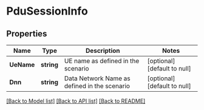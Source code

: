 # PduSessionInfo

## Properties
Name | Type | Description | Notes
------------ | ------------- | ------------- | -------------
**UeName** | **string** | UE name as defined in the scenario | [optional] [default to null]
**Dnn** | **string** | Data Network Name as defined in the scenario | [optional] [default to null]

[[Back to Model list]](../README.md#documentation-for-models) [[Back to API list]](../README.md#documentation-for-api-endpoints) [[Back to README]](../README.md)



